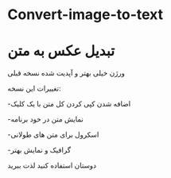 # Convert-image-to-text
# تبدیل عکس به متن 

ورژن خیلی بهتر و آپدیت شده نسخه قبلی


تغییرات این نسخه:



-اضافه شدن کپی کردن کل متن با یک کلیک

-نمایش متن در خود برنامه

-اسکرول برای متن های طولانی

-گرافیک و نمایش بهتر


دوستان استفاده کنید لذت ببرید
